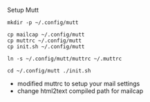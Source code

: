 Setup Mutt

```
mkdir -p ~/.config/mutt

cp mailcap ~/.config/mutt
cp muttrc ~/.config/mutt
cp init.sh ~/.config/mutt

ln -s ~/.config/mutt/muttrc ~/.muttrc

cd ~/.config/mutt ./init.sh
```

* modified muttrc to setup your mail settings
* change html2text compiled path for mailcap
